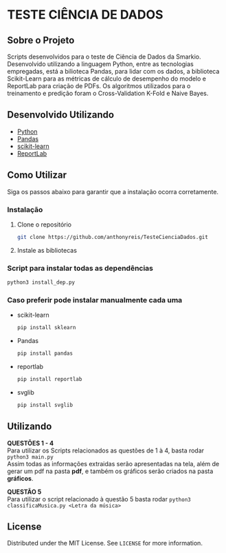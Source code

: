# TESTE CIÊNCIA DE DADOS

<!-- ABOUT THE PROJECT -->
## Sobre o Projeto

Scripts desenvolvidos para o teste de Ciência de Dados da Smarkio. Desenvolvido utilizando a linguagem Python, entre as tecnologias empregadas, está a bilioteca Pandas, para lidar com os dados, a biblioteca Scikit-Learn para as métricas de cálculo de desempenho do modelo e ReportLab para criação de PDFs. Os algoritmos utilizados para o treinamento e predição foram o Cross-Validation K-Fold e Naive Bayes.

## Desenvolvido Utilizando

* [Python](https://www.python.org/)
* [Pandas](https://pandas.pydata.org/)
* [scikit-learn](https://scikit-learn.org/stable/)
* [ReportLab](https://www.reportlab.com/)



<!-- GETTING STARTED -->
## Como Utilizar

Siga os passos abaixo para garantir que a instalação ocorra corretamente.


### Instalação

1. Clone o repositório
   ```sh
   git clone https://github.com/anthonyreis/TesteCienciaDados.git
   ```
2. Instale as bibliotecas

### Script para instalar todas as dependências

   ```sh
   python3 install_dep.py
   ```
### Caso preferir pode instalar manualmente cada uma

* scikit-learn
   ```sh
   pip install sklearn
   ```
* Pandas
   ```sh
   pip install pandas
   ``` 
* reportlab
   ```sh
   pip install reportlab
   ``` 
* svglib
   ```sh
   pip install svglib
   ``` 

<!-- USAGE EXAMPLES -->
## Utilizando

<b>QUESTÕES 1 - 4</b><br>
Para utilizar os Scripts relacionados as questões de 1 à 4, basta rodar ``` python3 main.py ```<br>
Assim todas as informações extraidas serão apresentadas na tela, além de gerar um pdf na pasta <b>pdf</b>, e também os gráficos serão criados na pasta <b>gráficos</b>.

<b>QUESTÃO 5</b><br>
Para utilizar o script relacionado à questão 5 basta rodar ```python3 classificaMusica.py <Letra da música>```


<!-- LICENSE -->
## License

Distributed under the MIT License. See `LICENSE` for more information.
